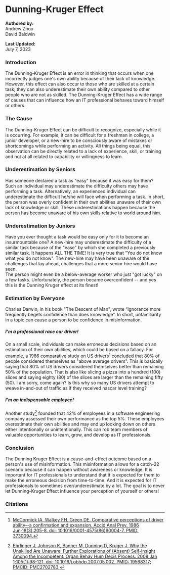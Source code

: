 # Dunning-Kruger Effect
****Authored by:****  
Andrew Zhou  
David Baldwin  

****Last Updated:****  
July 7, 2023

### Introduction 
The Dunning-Kruger Effect is an error in thinking that occurs when one incorrectly judges one's own ability because of their lack of knowledge. 
However, this effect can also occur to those who are skilled at a certain task; they can also underestimate their own ability compared to other people who are not as skilled. 
The Dunning-Kruger Effect has a wide range of causes that can influence how an IT professional behaves toward himself or others.


### The Cause
The Dunning-Kruger Effect can be difficult to recognize, especially while it is occurring. For example, it can be difficult for a freshman in college, a junior developer, or a new-hire to be consciously aware of mistakes or shortcomings while performing an activity. 
All things being equal, this observation can be directly related to a lack of experience, skill, or training and not at all related to capability or willingness to learn. 

### Underestimation by Seniors 
Has someone declared a task as "easy" because it was easy for them? Such an individual may underestimate the difficulty others may have performing a task. Alternatively, an experienced individual can underestimate the difficult he/she will face when performing a task. 
In short, the person was overly confident in their own abilities unaware of their own lack of knowledge or skill. These underestimations happen because the person has become unaware of his own skills relative to world around him. 

### Underestimation by Juniors
Have you ever thought a task would be easy only for it to become an insurmountable one? A new-hire may underestimate the difficulty of a similar task because of the "ease" by which she completed a previously similar task. 
It happens ALL THE TIME! It is very true that "You do not know what you do not know". The new-hire may have been unaware of the challenges that lay ahead, challenges that a more senior hire would have seen.  
The person might even be a below-average worker who just "got lucky" on a few tasks. Unfortunately, the person became overconfident -- and yes this is the Dunning Kruger effect at its finest!  

### Estimation by Everyone
Charles Darwin, in his book "The Descent of Man", wrote “Ignorance more frequently begets confidence than does knowledge”. In short, unfamiliarity in a topic can cause a person to be confidence in misinformation.

##### I'm a professional race car driver!  
On a small scale, individuals can make erroneous decisions based on an estimation of their own abilities, which could be based on a fallacy. For example, a 1986 comparative study on US drivers[^drivers] concluded that 80% of people considered themselves as "above average drivers". 
This is basically saying that 80% of US drivers considered themselves better than remaining 50% of the population.  That is also like slicing a pizza into a hundred (100) slices and saying eighty (80) of the slices are larger than the remaining fifty (50). 
I am sorry, come again? Is this why so many US drivers attempt to weave in-and-out of traffic as if they received nascar level training?  

##### I'm an indispensable employee!
Another study[^developers] founded that 42% of employees in a software engineering company assessed their own performance as the top 5%. These employees overestimate their own abilities and may end up looking down on others either intentionally or unintentionally.
This can rob team members of valuable opportunities to learn, grow, and develop as IT professionals.

### Conclusion
The Dunning Kruger Effect is a cause-and-effect outcome based on a person's use of misinformation. This misinformation allows for a catch-22 scenario because it can happen without awareness or knowledge. 
It is important for IT professionals to understand that it is expected for them to make the erroneous decision from time-to-time. And it is expected for IT professionals to sometimes over/underestimate by a lot. 
The goal is to never let Dunning-Kruger Effect influence your perception of yourself or others!


### Citations
[^drivers]: [McCormick IA, Walkey FH, Green DE. Comparative perceptions of driver ability--a confirmation and expansion. Accid Anal Prev. 1986 Jun;18(3):205-8. doi: 10.1016/0001-4575(86)90004-7. PMID: 3730094.](https://pubmed.ncbi.nlm.nih.gov/3730094/#:~:text=The%20results%20confirmed%20expectations%20that,vary%20significantly%20across%20demographic%20categories.)   
[^developers]: [Ehrlinger J, Johnson K, Banner M, Dunning D, Kruger J. Why the Unskilled Are Unaware: Further Explorations of (Absent) Self-Insight Among the Incompetent. Organ Behav Hum Decis Process. 2008 Jan 1;105(1):98-121. doi: 10.1016/j.obhdp.2007.05.002. PMID: 19568317; PMCID: PMC2702783.](https://www.ncbi.nlm.nih.gov/pmc/articles/PMC2702783/)
